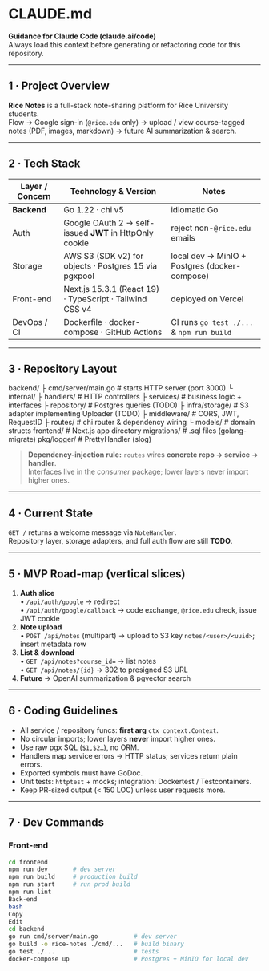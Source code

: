 # CLAUDE.md
**Guidance for Claude Code (claude.ai/code)**  
Always load this context before generating or refactoring code for this repository.

---

## 1 · Project Overview
**Rice Notes** is a full-stack note-sharing platform for Rice University students.  
Flow → Google sign-in (`@rice.edu` only) → upload / view course-tagged notes (PDF, images, markdown) → future AI summarization & search.

---

## 2 · Tech Stack

| Layer / Concern | Technology & Version | Notes |
|-----------------|----------------------|-------|
| **Backend**     | Go 1.22 · chi v5     | idiomatic Go |
| Auth            | Google OAuth 2 → self-issued **JWT** in HttpOnly cookie | reject non-`@rice.edu` emails |
| Storage         | AWS S3 (SDK v2) for objects · Postgres 15 via pgxpool | local dev → MinIO + Postgres (docker-compose) |
| Front-end       | Next.js 15.3.1 (React 19) · TypeScript · Tailwind CSS v4 | deployed on Vercel |
| DevOps / CI     | Dockerfile · docker-compose · GitHub Actions | CI runs `go test ./...` & `npm run build` |

---

## 3 · Repository Layout

backend/
├ cmd/server/main.go # starts HTTP server (port 3000)
└ internal/
├ handlers/ # HTTP controllers
├ services/ # business logic + interfaces
├ repository/ # Postgres queries (TODO)
├ infra/storage/ # S3 adapter implementing Uploader (TODO)
├ middleware/ # CORS, JWT, RequestID
├ routes/ # chi router & dependency wiring
└ models/ # domain structs
frontend/ # Next.js app directory
migrations/ # .sql files (golang-migrate)
pkg/logger/ # PrettyHandler (slog)



> **Dependency-injection rule:** `routes` wires **concrete repo → service → handler**.  
> Interfaces live in the *consumer* package; lower layers never import higher ones.

---

## 4 · Current State
`GET /` returns a welcome message via `NoteHandler`.  
Repository layer, storage adapters, and full auth flow are still **TODO**.

---

## 5 · MVP Road-map (vertical slices)

1. **Auth slice**  
   • `/api/auth/google` → redirect  
   • `/api/auth/google/callback` → code exchange, `@rice.edu` check, issue JWT cookie  
2. **Note upload**  
   • `POST /api/notes` (multipart) → upload to S3 key `notes/<user>/<uuid>`; insert metadata row  
3. **List & download**  
   • `GET /api/notes?course_id=` → list notes  
   • `GET /api/notes/{id}` → 302 to presigned S3 URL  
4. **Future** → OpenAI summarization & pgvector search

---

## 6 · Coding Guidelines

* All service / repository funcs: **first arg** `ctx context.Context`.  
* No circular imports; lower layers **never** import higher ones.  
* Use raw pgx SQL (`$1,$2…`), no ORM.  
* Handlers map service errors → HTTP status; services return plain errors.  
* Exported symbols must have GoDoc.  
* Unit tests: `httptest` + mocks; integration: Dockertest / Testcontainers.  
* Keep PR-sized output (< 150 LOC) unless user requests more.

---

## 7 · Dev Commands

### Front-end
```bash
cd frontend
npm run dev       # dev server
npm run build     # production build
npm run start     # run prod build
npm run lint
Back-end
bash
Copy
Edit
cd backend
go run cmd/server/main.go          # dev server
go build -o rice-notes ./cmd/...   # build binary
go test ./...                      # tests
docker-compose up                  # Postgres + MinIO for local dev